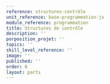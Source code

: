```yaml
---
reference: structures-contrôle
unit_reference: base-programmation-js
module_reference: programmation
title: Structures de contrôle
description: ''
porposition_projet: ''
topics: ''
skill_level_reference: ''
image: ''
published: ''
order: 6
layout: parts
---
```

